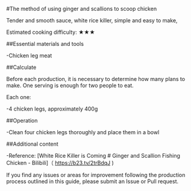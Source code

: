 #The method of using ginger and scallions to scoop chicken

Tender and smooth sauce, white rice killer, simple and easy to make,

Estimated cooking difficulty: ★★★

##Essential materials and tools

-Chicken leg meat

##Calculate

Before each production, it is necessary to determine how many plans to make. One serving is enough for two people to eat.

Each one:

-4 chicken legs, approximately 400g

##Operation

-Clean four chicken legs thoroughly and place them in a bowl

##Additional content

-Reference: [White Rice Killer is Coming # Ginger and Scallion Fishing Chicken - Bilibili]（ https://b23.tv/2trBdqJ )

If you find any issues or areas for improvement following the production process outlined in this guide, please submit an Issue or Pull request.